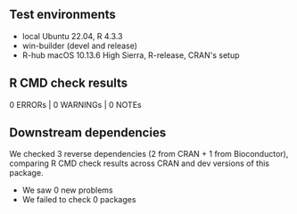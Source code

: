 ## Test environments

* local Ubuntu 22.04, R 4.3.3
* win-builder (devel and release)
* R-hub macOS 10.13.6 High Sierra, R-release, CRAN's setup

## R CMD check results

0 ERRORs | 0 WARNINGs | 0 NOTEs
  
## Downstream dependencies

We checked 3 reverse dependencies (2 from CRAN + 1 from Bioconductor), comparing R CMD check results across CRAN and dev versions of this package.

 * We saw 0 new problems
 * We failed to check 0 packages
